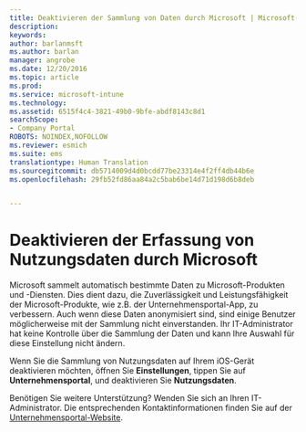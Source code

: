 ```yaml
---
title: Deaktivieren der Sammlung von Daten durch Microsoft | Microsoft-Dokumentation
description: 
keywords: 
author: barlanmsft
ms.author: barlan
manager: angrobe
ms.date: 12/20/2016
ms.topic: article
ms.prod: 
ms.service: microsoft-intune
ms.technology: 
ms.assetid: 6515f4c4-3821-49b0-9bfe-abdf8143c8d1
searchScope:
- Company Portal
ROBOTS: NOINDEX,NOFOLLOW
ms.reviewer: esmich
ms.suite: ems
translationtype: Human Translation
ms.sourcegitcommit: db5714009d4d0bcdd77be23314e4f2ff4db44b6e
ms.openlocfilehash: 29fb52fd86aa84a2c5bab6be14d71d198d6b8deb


---
```


# <a name="turn-off-microsoft-usage-data-collection"></a>Deaktivieren der Erfassung von Nutzungsdaten durch Microsoft

Microsoft sammelt automatisch bestimmte Daten zu Microsoft-Produkten und -Diensten. Dies dient dazu, die Zuverlässigkeit und Leistungsfähigkeit der Microsoft-Produkte, wie z.B. der Unternehmensportal-App, zu verbessern. Auch wenn diese Daten anonymisiert sind, sind einige Benutzer möglicherweise mit der Sammlung nicht einverstanden. Ihr IT-Administrator hat keine Kontrolle über die Sammlung der Daten und kann Ihre Auswahl für diese Einstellung nicht ändern.

Wenn Sie die Sammlung von Nutzungsdaten auf Ihrem iOS-Gerät deaktivieren möchten, öffnen Sie **Einstellungen**, tippen Sie auf **Unternehmensportal**, und deaktivieren Sie **Nutzungsdaten**.

Benötigen Sie weitere Unterstützung? Wenden Sie sich an Ihren IT-Administrator. Die entsprechenden Kontaktinformationen finden Sie auf der [Unternehmensportal-Website](http://portal.manage.microsoft.com).



<!--HONumber=Dec16_HO3-->


